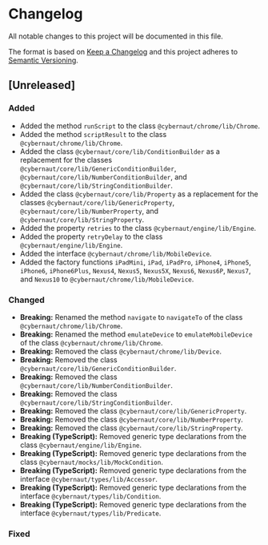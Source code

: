 # Changelog

All notable changes to this project will be documented in this file.

The format is based on [Keep a Changelog][external-keepachangelog]
and this project adheres to [Semantic Versioning][external-semver-spec].

## [Unreleased]

### Added

- Added the method `runScript` to the class `@cybernaut/chrome/lib/Chrome`.
- Added the method `scriptResult` to the class `@cybernaut/chrome/lib/Chrome`.
- Added the class `@cybernaut/core/lib/ConditionBuilder` as a replacement for the classes `@cybernaut/core/lib/GenericConditionBuilder`, `@cybernaut/core/lib/NumberConditionBuilder`, and `@cybernaut/core/lib/StringConditionBuilder`.
- Added the class `@cybernaut/core/lib/Property` as a replacement for the classes `@cybernaut/core/lib/GenericProperty`, `@cybernaut/core/lib/NumberProperty`, and `@cybernaut/core/lib/StringProperty`.
- Added the property `retries` to the class `@cybernaut/engine/lib/Engine`.
- Added the property `retryDelay` to the class `@cybernaut/engine/lib/Engine`.
- Added the interface `@cybernaut/chrome/lib/MobileDevice`.
- Added the factory functions `iPadMini`, `iPad`, `iPadPro`, `iPhone4`, `iPhone5`, `iPhone6`, `iPhone6Plus`, `Nexus4`, `Nexus5`, `Nexus5X`, `Nexus6`, `Nexus6P`, `Nexus7`, and `Nexus10` to `@cybernaut/chrome/lib/MobileDevice`.

### Changed

- **Breaking:** Renamed the method `navigate` to `navigateTo` of the class `@cybernaut/chrome/lib/Chrome`.
- **Breaking:** Renamed the method `emulateDevice` to `emulateMobileDevice` of the class `@cybernaut/chrome/lib/Chrome`.
- **Breaking:** Removed the class `@cybernaut/chrome/lib/Device`.
- **Breaking:** Removed the class `@cybernaut/core/lib/GenericConditionBuilder`.
- **Breaking:** Removed the class `@cybernaut/core/lib/NumberConditionBuilder`.
- **Breaking:** Removed the class `@cybernaut/core/lib/StringConditionBuilder`.
- **Breaking:** Removed the class `@cybernaut/core/lib/GenericProperty`.
- **Breaking:** Removed the class `@cybernaut/core/lib/NumberProperty`.
- **Breaking:** Removed the class `@cybernaut/core/lib/StringProperty`.
- **Breaking (TypeScript):** Removed generic type declarations from the class `@cybernaut/engine/lib/Engine`.
- **Breaking (TypeScript):** Removed generic type declarations from the class `@cybernaut/mocks/lib/MockCondition`.
- **Breaking (TypeScript):** Removed generic type declarations from the interface `@cybernaut/types/lib/Accessor`.
- **Breaking (TypeScript):** Removed generic type declarations from the interface `@cybernaut/types/lib/Condition`.
- **Breaking (TypeScript):** Removed generic type declarations from the interface `@cybernaut/types/lib/Predicate`.

### Fixed

[external-keepachangelog]: http://keepachangelog.com/en/1.0.0/
[external-semver-spec]: http://semver.org/spec/v2.0.0.html
